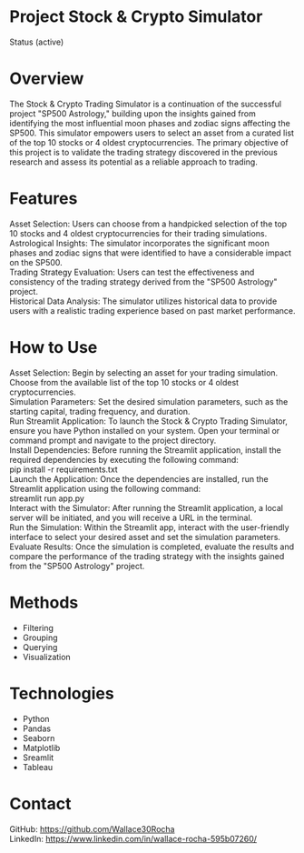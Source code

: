# Project Stock & Crypto Simulator
Status (active)

# Overview
The Stock & Crypto Trading Simulator is a continuation of the successful project "SP500 Astrology," building upon the insights gained from identifying the most influential moon phases and zodiac signs affecting the SP500. 
This simulator empowers users to select an asset from a curated list of the top 10 stocks or 4 oldest cryptocurrencies. 
The primary objective of this project is to validate the trading strategy discovered in the previous research and assess its potential as a reliable approach to trading.  

# Features
Asset Selection: Users can choose from a handpicked selection of the top 10 stocks and 4 oldest cryptocurrencies for their trading simulations.  
Astrological Insights: The simulator incorporates the significant moon phases and zodiac signs that were identified to have a considerable impact on the SP500.  
Trading Strategy Evaluation: Users can test the effectiveness and consistency of the trading strategy derived from the "SP500 Astrology" project.  
Historical Data Analysis: The simulator utilizes historical data to provide users with a realistic trading experience based on past market performance.  

# How to Use
Asset Selection: Begin by selecting an asset for your trading simulation. Choose from the available list of the top 10 stocks or 4 oldest cryptocurrencies.  
Simulation Parameters: Set the desired simulation parameters, such as the starting capital, trading frequency, and duration.  
Run Streamlit Application: To launch the Stock & Crypto Trading Simulator, ensure you have Python installed on your system. Open your terminal or command prompt and navigate to the project directory.  
Install Dependencies: Before running the Streamlit application, install the required dependencies by executing the following command:  
pip install -r requirements.txt  
Launch the Application: Once the dependencies are installed, run the Streamlit application using the following command:  
streamlit run app.py  
Interact with the Simulator: After running the Streamlit application, a local server will be initiated, and you will receive a URL in the terminal.  
Run the Simulation: Within the Streamlit app, interact with the user-friendly interface to select your desired asset and set the simulation parameters.  
Evaluate Results: Once the simulation is completed, evaluate the results and compare the performance of the trading strategy with the insights gained from the "SP500 Astrology" project.  

# Methods  
* Filtering  
* Grouping  
* Querying  
* Visualization  

# Technologies  
* Python  
* Pandas 
* Seaborn
* Matplotlib 
* Sreamlit  
* Tableau  

# Contact
GitHub: https://github.com/Wallace30Rocha  
LinkedIn: https://www.linkedin.com/in/wallace-rocha-595b07260/



